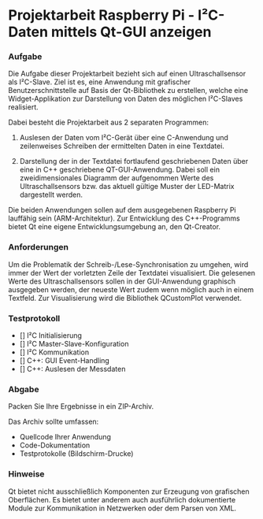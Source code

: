 # Projektarbeit Raspberry Pi - I²C-Daten mittels Qt-GUI anzeigen

### Aufgabe

Die Aufgabe dieser Projektarbeit bezieht sich auf einen Ultraschallsensor als I²C-Slave. Ziel ist es, eine Anwendung mit grafischer Benutzerschnittstelle auf Basis der Qt-Bibliothek zu erstellen, welche eine Widget-Applikation zur Darstellung von Daten des möglichen I²C-Slaves realisiert.

Dabei besteht die Projektarbeit aus 2 separaten Programmen:

1. Auslesen der Daten vom I²C-Gerät über eine C-Anwendung und zeilenweises Schreiben der ermittelten Daten in eine Textdatei.

2. Darstellung der in der Textdatei fortlaufend geschriebenen Daten über eine in C++ geschriebene QT-GUI-Anwendung. Dabei soll ein zweidimensionales Diagramm der aufgenommen Werte des Ultraschallsensors bzw. das aktuell gültige Muster der LED-Matrix dargestellt werden.

Die beiden Anwendungen sollen auf dem ausgegebenen Raspberry Pi lauffähig sein (ARM-Architektur). Zur Entwicklung des C++-Programms bietet Qt eine eigene Entwicklungsumgebung an, den Qt-Creator.

### Anforderungen

Um die Problematik der Schreib-/Lese-Synchronisation zu umgehen, wird immer der Wert der vorletzten Zeile der Textdatei visualisiert. Die gelesenen Werte des Ultraschallsensors sollen in der GUI-Anwendung graphisch ausgegeben werden, der neueste Wert zudem wenn möglich auch in einem Textfeld. Zur Visualisierung wird die Bibliothek QCustomPlot verwendet.

### Testprotokoll

- [] I²C Initialisierung
- [] I²C Master-Slave-Konfiguration
- [] I²C Kommunikation
- [] C++: GUI Event-Handling
- [] C++: Auslesen der Messdaten

### Abgabe

Packen Sie Ihre Ergebnisse in ein ZIP-Archiv.

Das Archiv sollte umfassen:

- Quellcode Ihrer Anwendung
- Code-Dokumentation
- Testprotokolle (Bildschirm-Drucke)

### Hinweise

Qt bietet nicht ausschließlich Komponenten zur Erzeugung von grafischen Oberflächen. Es bietet unter anderem auch ausführlich dokumentierte Module zur Kommunikation in Netzwerken oder dem Parsen von XML.

